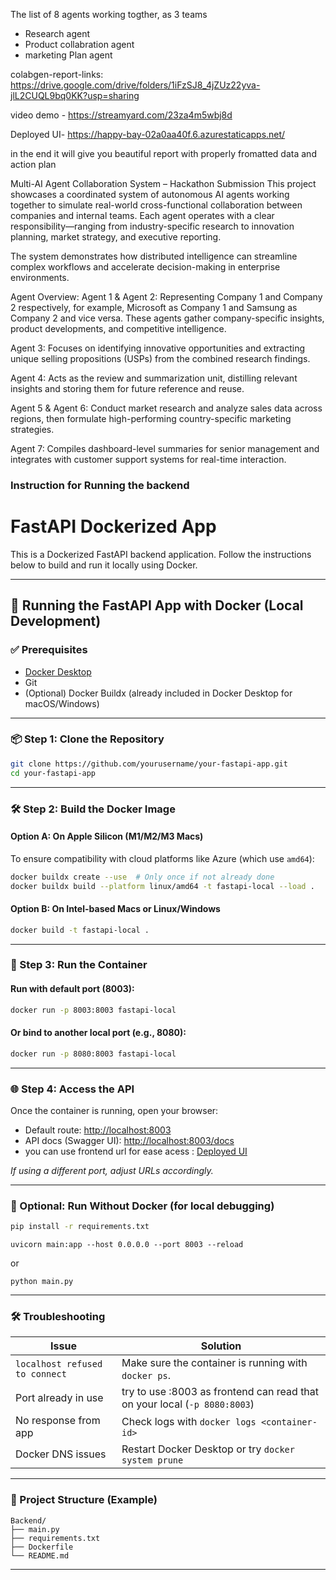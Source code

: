 The list of 8 agents working togther, as 3 teams
- Research agent
- Product collabration agent
- marketing Plan agent

colabgen-report-links: https://drive.google.com/drive/folders/1iFzSJ8_4jZUz22yva-jlL2CUQL9bq0KK?usp=sharing

video demo - https://streamyard.com/23za4m5wbj8d

Deployed UI- https://happy-bay-02a0aa40f.6.azurestaticapps.net/

in the end it will give you beautiful report with properly fromatted data  and  action plan

Multi-AI Agent Collaboration System – Hackathon Submission
This project showcases a coordinated system of autonomous AI agents working together to simulate real-world cross-functional collaboration between companies and internal teams. Each agent operates with a clear responsibility—ranging from industry-specific research to innovation planning, market strategy, and executive reporting.

The system demonstrates how distributed intelligence can streamline complex workflows and accelerate decision-making in enterprise environments.

Agent Overview:
Agent 1 & Agent 2:
Representing Company 1 and Company 2 respectively, for example, Microsoft as Company 1 and Samsung as Company 2 and vice versa. These agents gather company-specific insights, product developments, and competitive intelligence.

Agent 3:
Focuses on identifying innovative opportunities and extracting unique selling propositions (USPs) from the combined research findings.

Agent 4:
Acts as the review and summarization unit, distilling relevant insights and storing them for future reference and reuse.

Agent 5 & Agent 6:
Conduct market research and analyze sales data across regions, then formulate high-performing country-specific marketing strategies.

Agent 7:
Compiles dashboard-level summaries for senior management and integrates with customer support systems for real-time interaction.


### Instruction for Running the backend 

# FastAPI Dockerized App

This is a Dockerized FastAPI backend application. Follow the instructions below to build and run it locally using Docker.

---

## 🐳 Running the FastAPI App with Docker (Local Development)

### ✅ Prerequisites

- [Docker Desktop](https://www.docker.com/products/docker-desktop/)
- Git
- (Optional) Docker Buildx (already included in Docker Desktop for macOS/Windows)

---

### 📦 Step 1: Clone the Repository

```bash
git clone https://github.com/yourusername/your-fastapi-app.git
cd your-fastapi-app
```

---

### 🛠 Step 2: Build the Docker Image

#### Option A: On Apple Silicon (M1/M2/M3 Macs)

To ensure compatibility with cloud platforms like Azure (which use `amd64`):

```bash
docker buildx create --use  # Only once if not already done
docker buildx build --platform linux/amd64 -t fastapi-local --load .
```

#### Option B: On Intel-based Macs or Linux/Windows

```bash
docker build -t fastapi-local .
```

---

### 🚀 Step 3: Run the Container

#### Run with default port (8003):

```bash
docker run -p 8003:8003 fastapi-local
```

#### Or bind to another local port (e.g., 8080):

```bash
docker run -p 8080:8003 fastapi-local
```

---

### 🌐 Step 4: Access the API

Once the container is running, open your browser:

- Default route: [http://localhost:8003](http://localhost:8003)
- API docs (Swagger UI): [http://localhost:8003/docs](http://localhost:8003/docs)
- you can use frontend url for ease acess : [Deployed UI](https://happy-bay-02a0aa40f.6.azurestaticapps.net/)

*If using a different port, adjust URLs accordingly.*

---

### 🧪 Optional: Run Without Docker (for local debugging)

```bash
pip install -r requirements.txt
```
```
uvicorn main:app --host 0.0.0.0 --port 8003 --reload
```
or 
```
python main.py
```

---

### 🛠 Troubleshooting

| Issue | Solution |
|-------|----------|
| `localhost refused to connect` | Make sure the container is running with `docker ps`. |
| Port already in use | try to use :8003 as frontend can read that on your local (`-p 8080:8003`) |
| No response from app | Check logs with `docker logs <container-id>` |
| Docker DNS issues | Restart Docker Desktop or try `docker system prune` |

---

### 📁 Project Structure (Example)

```
Backend/
├── main.py
├── requirements.txt
├── Dockerfile
└── README.md
```

---

